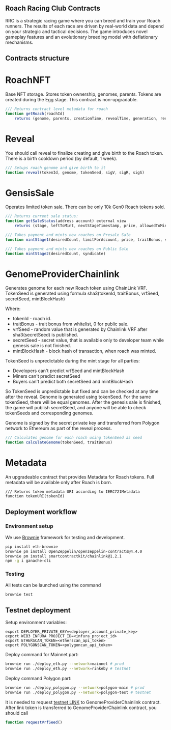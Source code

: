 ## Roach Racing Club Contracts

RRC is a strategic racing game where you can breed and train your Roach runners. The results of each race are driven by real-world data and depend on your strategic and tactical decisions. The game introduces novel gameplay features and an evolutionary breeding model with deflationary mechanisms. 

## Contracts structure

# RoachNFT

Base NFT storage. Stores token ownership, genomes, parents.
Tokens are created during the Egg stage.
This contract is non-upgradable.

```javascript
/// Returns contract level metadata for roach
function getRoach(roachId) 
    returns (genome, parents, creationTime, revealTime, generation, resistance, memory name) 
```

# Reveal

You should call reveal to finalize creating and give birth to the Roach token. There is a birth cooldown period (by default, 1 week).

```javascript
/// Setups roach genome and give birth to it
function reveal(tokenId, genome, tokenSeed, sigV, sigR, sigS)
```

# GensisSale

Operates limited token sale. There can be only 10k Gen0 Roach tokens sold.

```javascript
/// Returns current sale status:
function getSaleStatus(address account) external view 
    returns (stage, leftToMint, nextStageTimestamp, price, allowedToMint) 
```

```javascript
/// Takes payment and mints new roaches on Presale Sale
function mintStage1(desiredCount, limitForAccount, price, traitBonus, syndicate, sigV, sigR, sigS)
```

```javascript
/// Takes payment and mints new roaches on Public Sale
function mintStage2(desiredCount, syndicate)
```

# GenomeProviderChainlink

Generates genome for each new Roach token using ChainLink VRF.
TokenSeed is generated using formula sha3(tokenId, traitBonus, vrfSeed, secretSeed, mintBlockHash)

Where:
* tokenId - roach id.
* traitBonus - trait bonus from whitelist, 0 for public sale.
* vrfSeed - random value that is generated by Chainlink VRF after sha3(secretSeed) is published.
* secretSeed - secret value, that is available only to developer team while genesis sale is not finished.
* mintBlockHash - block hash of transaction, when roach was minted.

TokenSeed is unpredictable during the mint stage for all parties:
* Developers can't predict vrfSeed and mintBlockHash
* Miners can't predict secretSeed
* Buyers can't predict both secretSeed and mintBlockHash

So TokenSeed is unpredictable but fixed and can be checked at any time after the reveal.
Genome is generated using tokenSeed. For the same tokenSeed, there will be equal genomes.
After the genesis sale is finished, the game will publish secretSeed, and anyone will be able to
check tokenSeeds and corresponding genomes.

Genome is signed by the secret private key and transferred from Polygon network to Ethereum
as part of the reveal process.

```javascript
/// Calculates genome for each roach using tokenSeed as seed
function calculateGenome(tokenSeed, traitBonus)
```

# Metadata

An upgradeable contract that provides Metadata for Roach tokens.
Full metadata will be available only after Roach is born.

```
/// Returns token metadata URI according to IERC721Metadata
function tokenURI(tokenId)
```

## Deployment workflow

### Environment setup
We use [Brownie](https://eth-brownie.readthedocs.io/en/stable/install.html) framework for testing and development.

```bash
pip install eth-brownie
brownie pm install OpenZeppelin/openzeppelin-contracts@4.4.0
brownie pm install smartcontractkit/chainlink@1.2.1
npm -g i ganache-cli
```

### Testing

All tests can be launched using the command
```bash
brownie test
```

## Testnet deployment
Setup environment variables:
```
export DEPLOYER_PRIVATE_KEY=<deployer_account_private_key>
export WEB3_INFURA_PROJECT_ID=<infura_project_id>
export ETHERSCAN_TOKEN=<etherscan_api_token>
export POLYGONSCAN_TOKEN=<polygoncan_api_token>
```
Deploy command for Mainnet part:
```bash
brownie run ./deploy_eth.py --network=mainnet # prod
brownie run ./deploy_eth.py --network=rinkeby # testnet
```
Deploy command Polygon part:
```bash
brownie run ./deploy_polygon.py --network=polygon-main # prod
brownie run ./deploy_polygon.py --network=polygon-test # testnet
```
It is needed to request [testnet LINK](https://faucets.chain.link/rinkeby) to GenomeProviderChainlink contract.
After link token is transferred to GenomeProviderChainlink contract, you should call
```javascript
function requestVrfSeed()
```

